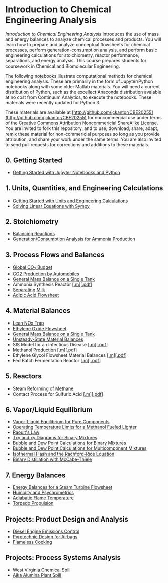 <script type="text/javascript" src="http://cdn.mathjax.org/mathjax/latest/MathJax.js?config=default"></script>

# Introduction to Chemical Engineering Analysis

_Introduction to Chemical Engineering Analysis_ introduces the use of mass and energy balances to analyze chemical processes and products. You will learn how to prepare and analyze conceptual flowsheets for chemical processes, perform generation-consumption analysis, and perform basic engineering calculations for stoichiometry, reactor performance, separations, and energy analysis. This course prepares students for  coursework in Chemical and Biomolecular Engineering.

The following notebooks illustrate computational methods for chemical engineering analysis. These are primarily in the form of Jupyter/Python notebooks along with some older Matlab materials. You will need a current distribution of Python, such as the excellect Anaconda distribution avaiable at no cost from Continuum Analytics, to execute the notebooks. These materials were recently updated for Python 3.

These materials are available at [http://github.com/jckantor/CBE20255](http://github.com/jckantor/CBE20255) for noncommercial use under terms of the [Creative Commons Attribution Noncommericial ShareAlike License](http://creativecommons.org/licenses/by-nc-sa/4.0/). You are invited to fork this repository, and to use, download, share, adapt, remix these material for non-commericial purposes so long as you provide attribution, and share your work under the same terms. You are also invited to send pull requests for corrections and additions to these materials.

## 0. Getting Started

* [Getting Started with Jupyter Notebooks and Python](http://nbviewer.jupyter.org/github/jckantor/CBE20255/blob/master/notebooks/Getting%20Started%20with%20Jupyter%20Notebooks%20and%20Python.ipynb)

## 1. Units, Quantities, and Engineering Calculations

* [Getting Started with Units and Engineering Calculations](http://nbviewer.ipython.org/github/jckantor/CBE20255/blob/master/notebooks/Getting%20Started%20with%20Units%20and%20Engineering%20Calculations.ipynb)
* [Solving Linear Equations with Sympy](http://nbviewer.ipython.org/github/jckantor/CBE20255/blob/master/notebooks/Solving%20Linear%20Equations%20with%20Sympy.ipynb)

## 2. Stoichiometry

* [Balancing Reactions](http://nbviewer.ipython.org/github/jckantor/CBE20255/blob/master/notebooks/Balancing%20Reactions.ipynb)
* [Generation/Consumption Analysis for Ammonia Production](http://nbviewer.jupyter.org/github/jckantor/CBE20255/blob/master/notebooks/Generation%20Consumption%20Analysis%20for%20Ammonia%20Production.ipynb)

## 3. Process Flows and Balances

* [Global CO<sub>2</sub> Budget](http://nbviewer.ipython.org/github/jckantor/CBE20255/blob/master/notebooks/Global%20CO2%20Budget.ipynb)
* [CO2 Production by Automobiles](http://nbviewer.jupyter.org/github/jckantor/CBE20255/blob/master/notebooks/CO2%20Production%20by%20Automobiles.ipynb)
* [General Mass Balance on a Single Tank](http://nbviewer.ipython.org/github/jckantor/CBE20255/blob/master/notebooks/General%20Mass%20Balance%20on%20a%20Single%20Tank.ipynb)
* Ammonia Synthesis Reactor [[.m](https://github.com/jckantor/CBE20255/blob/master/matlab/Ammonia_Synthesis_Reactor.m)][[.pdf](http://jckantor.github.io/CBE20255/pdf/Ammonia_Synthesis_Reactor.pdf)]
* [Separating Milk](http://nbviewer.ipython.org/github/jckantor/CBE20255/blob/master/notebooks/Separating%20Milk.ipynb)
* [Adipic Acid Flowsheet](http://nbviewer.ipython.org/github/jckantor/CBE20255/blob/master/notebooks/Adipic%20Acid%20Flowsheet.ipynb)

## 4. Material Balances

* [Lean NOx Trap](http://nbviewer.jupyter.org/github/jckantor/CBE20255/blob/master/notebooks/Lean%20NOx%20Trap.ipynb)
* [Ethylene Oxide Flowsheet](http://nbviewer.ipython.org/github/jckantor/CBE20255/blob/master/notebooks/Ethylene%20Oxide%20Flowsheet.ipynb)
* [General Mass Balance on a Single Tank](http://nbviewer.jupyter.org/github/jckantor/CBE20255/blob/master/notebooks/General%20Mass%20Balance%20on%20a%20Single%20Tank.ipynb)
* [Unsteady-State Material Balances](http://nbviewer.ipython.org/github/jckantor/CBE20255/blob/master/notebooks/Unsteady-State%20Material%20Balances.ipynb)
* SIS Model for an Infectious Disease [[.m](https://github.com/jckantor/CBE20255/blob/master/matlab/SIS_Model_for_an_Infectious_Disease.m)][[.pdf](http://jckantor.github.com/CBE20255/pdf/SIS_Model_for_an_Infectious_Disease.pdf)]
* Methanol Production [[.m](https://github.com/jckantor/CBE20255/blob/master/matlab/Methanol_Production.m)][[.pdf](http://jckantor.github.com/CBE20255/pdf/Methanol_Production.pdf)]
* Ethylene Glycol Flowsheet Material Balances [[.m](https://github.com/jckantor/CBE20255/blob/master/matlab/Ethylene_Glycol_Flowsheet_Material_Balances.m)][[.pdf](http://jckantor.github.com/CBE20255/pdf/Ethylene_Glycol_Flowsheet_Material_Balances.pdf)]
* Fed Batch Fermentation Reactor [[.m](https://github.com/jckantor/CBE20255/blob/master/matlab/Fed_Batch_Fermentation_Reactor.m)][[.pdf](http://jckantor.github.com/CBE20255/pdf/Fed_Batch_Fermentation_Reactor.pdf)]

## 5. Reactors

* [Steam Reforming of Methane](http://nbviewer.ipython.org/github/jckantor/CBE20255/blob/master/notebooks/Steam%20Reforming%20of%20Methane.ipynb)
* Contact Process for Sulfuric Acid [[.m](https://github.com/jckantor/CBE20255/blob/master/matlab/Contact_Process_for_Sulfuric_Acid.m)][[.pdf](http://jckantor.github.com/CBE20255/pdf/Contact_Process_for_Sulfuric_Acid.pdf)]

## 6. Vapor/Liquid Equilibrium

* [Vapor-Liquid Equilibrium for Pure Components](http://nbviewer.ipython.org/github/jckantor/CBE20255/blob/master/notebooks/Vapor-Liquid%20Equilibrium%20for%20a%20Pure%20Component.ipynb)
* [Operating Temperature Limits for a Methanol Fueled Lighter](http://nbviewer.jupyter.org/github/jckantor/CBE20255/blob/master/notebooks/Operating%20Temperature%20Limits%20for%20a%20Methanol%20Fueled%20Lighter.ipynb)
* [Raoult's Law](http://nbviewer.ipython.org/github/jckantor/CBE20255/blob/master/notebooks/Raoult's%20Law.ipynb)
* [Txy and xy Diagrams for Binary Mixtures](http://nbviewer.ipython.org/github/jckantor/CBE20255/blob/master/notebooks/Txy%20and%20xy%20Diagrams%20for%20Binary%20Mixtures.ipynb)
* [Bubble and Dew Point Calculations for Binary Mixtures](http://nbviewer.jupyter.org/github/jckantor/CBE20255/blob/master/notebooks/Bubble%20and%20Dew%20Point%20Calculations%20for%20Binary%20Mixtures.ipynb)
* [Bubble and Dew Point Calculations for Multicomponent Mixtures](http://nbviewer.jupyter.org/github/jckantor/CBE20255/blob/master/notebooks/Bubble%20and%20Dew%20Point%20Calculations%20for%20Multicomponent%20Mixtures.ipynb)
* [Isothermal Flash and the Rachford-Rice Equation](http://nbviewer.jupyter.org/github/jckantor/CBE20255/blob/master/notebooks/Isothermal%20Flash%20and%20the%20Rachford-Rice%20Equation.ipynb)
* [Binary Distillation with McCabe-Thiele](http://nbviewer.ipython.org/github/jckantor/CBE20255/blob/master/notebooks/Binary%20Distillation%20with%20McCabe-Thiele.ipynb)

## 7. Energy Balances

* [Energy Balances for a Steam Turbine Flowsheet]()
* [Humidity and Psychrometrics](http://nbviewer.jupyter.org/github/jckantor/CBE20255/blob/master/notebooks/Humidity%20and%20Psychrometrics.ipynb)
* [Adiabatic Flame Temperature](http://nbviewer.ipython.org/github/jckantor/CBE20255/blob/master/notebooks/Adiabatic%20Flame%20Temperature.ipynb)
* [Torpedo Propulsion](http://nbviewer.ipython.org/github/jckantor/CBE20255/blob/master/notebooks/Torpedo%20Propulsion.ipynb)

## Projects: Product Design and Analysis

* [Diesel Engine Emissions Control](http://nbviewer.ipython.org/github/jckantor/CBE20255/blob/master/notebooks/Diesel%20Engine%20Emissions%20Control.ipynb)
* [Pyrotechnic Design for Airbags](http://nbviewer.ipython.org/github/jckantor/CBE20255/blob/master/notebooks/Pyrotechnic%20Design%20for%20Airbags.ipynb)
* [Flameless Cooking](http://nbviewer.ipython.org/github/jckantor/CBE20255/blob/master/notebooks/Flameless%20Cooking.ipynb)

## Projects: Process Systems Analysis

* [West Virginia Chemical Spill](http://nbviewer.ipython.org/github/jckantor/CBE20255/blob/master/notebooks/West%20Virginia%20Chemical%20Spill.ipynb)
* [Ajka Alumina Plant Spill](http://nbviewer.ipython.org/github/jckantor/CBE20255/blob/master/notebooks/Ajka%20Alumina%20Plant%20Spill.ipynb)
